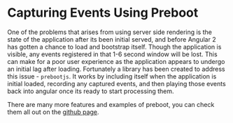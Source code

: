 # Capturing Events Using Preboot

One of the problems that arises from using server side rendering is the state of the application after its been initial served, and before Angular 2 has gotten a chance to load and bootstrap itself. Though the application is visible, any events registered in that 1-6 second window will be lost. This can make for a poor user experience as the application appears to undergo an initial lag after loading. Fortunately a library has been created to address this issue - `prebootjs`. It works by including itself when the application is initial loaded, recording any captured events, and then playing those events back into angular once its ready to start processing them. 

There are many more features and examples of preboot, you can check them all out on the [github page](https://github.com/angular/universal/tree/master/modules/preboot).